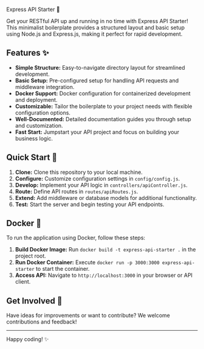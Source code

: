  Express API Starter 🚀

Get your RESTful API up and running in no time with Express API Starter! This minimalist boilerplate provides a structured layout and basic setup using Node.js and Express.js, making it perfect for rapid development.

## Features ✨

- **Simple Structure:** Easy-to-navigate directory layout for streamlined development.
- **Basic Setup:** Pre-configured setup for handling API requests and middleware integration.
- **Docker Support:** Docker configuration for containerized development and deployment.
- **Customizable:** Tailor the boilerplate to your project needs with flexible configuration options.
- **Well-Documented:** Detailed documentation guides you through setup and customization.
- **Fast Start:** Jumpstart your API project and focus on building your business logic.

## Quick Start 🚀

1. **Clone:** Clone this repository to your local machine.
2. **Configure:** Customize configuration settings in `config/config.js`.
3. **Develop:** Implement your API logic in `controllers/apiController.js`.
4. **Route:** Define API routes in `routes/apiRoutes.js`.
5. **Extend:** Add middleware or database models for additional functionality.
6. **Test:** Start the server and begin testing your API endpoints.

## Docker 🐳

To run the application using Docker, follow these steps:

1. **Build Docker Image:** Run `docker build -t express-api-starter .` in the project root.
2. **Run Docker Container:** Execute `docker run -p 3000:3000 express-api-starter` to start the container.
3. **Access API:** Navigate to `http://localhost:3000` in your browser or API client.

## Get Involved 🙌

Have ideas for improvements or want to contribute? We welcome contributions and feedback! 



---

Happy coding! ✨
